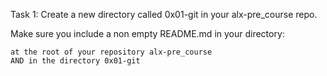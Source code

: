 
Task 1: Create a new directory called 0x01-git in your alx-pre_course repo.

Make sure you include a non empty README.md in your directory:

    at the root of your repository alx-pre_course
    AND in the directory 0x01-git

